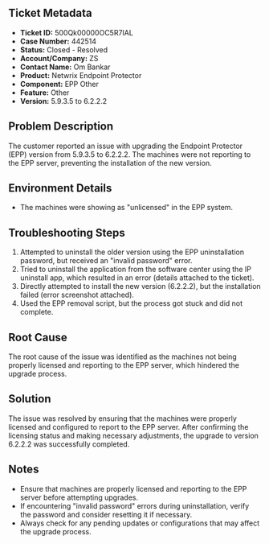 ## Ticket Metadata
- **Ticket ID:** 500Qk00000OC5R7IAL
- **Case Number:** 442514
- **Status:** Closed - Resolved
- **Account/Company:** ZS
- **Contact Name:** Om Bankar
- **Product:** Netwrix Endpoint Protector
- **Component:** EPP Other
- **Feature:** Other
- **Version:** 5.9.3.5 to 6.2.2.2

## Problem Description
The customer reported an issue with upgrading the Endpoint Protector (EPP) version from 5.9.3.5 to 6.2.2.2. The machines were not reporting to the EPP server, preventing the installation of the new version.

## Environment Details
- The machines were showing as "unlicensed" in the EPP system.

## Troubleshooting Steps
1. Attempted to uninstall the older version using the EPP uninstallation password, but received an "invalid password" error.
2. Tried to uninstall the application from the software center using the IP uninstall app, which resulted in an error (details attached to the ticket).
3. Directly attempted to install the new version (6.2.2.2), but the installation failed (error screenshot attached).
4. Used the EPP removal script, but the process got stuck and did not complete.

## Root Cause
The root cause of the issue was identified as the machines not being properly licensed and reporting to the EPP server, which hindered the upgrade process.

## Solution
The issue was resolved by ensuring that the machines were properly licensed and configured to report to the EPP server. After confirming the licensing status and making necessary adjustments, the upgrade to version 6.2.2.2 was successfully completed.

## Notes
- Ensure that machines are properly licensed and reporting to the EPP server before attempting upgrades.
- If encountering "invalid password" errors during uninstallation, verify the password and consider resetting it if necessary.
- Always check for any pending updates or configurations that may affect the upgrade process.